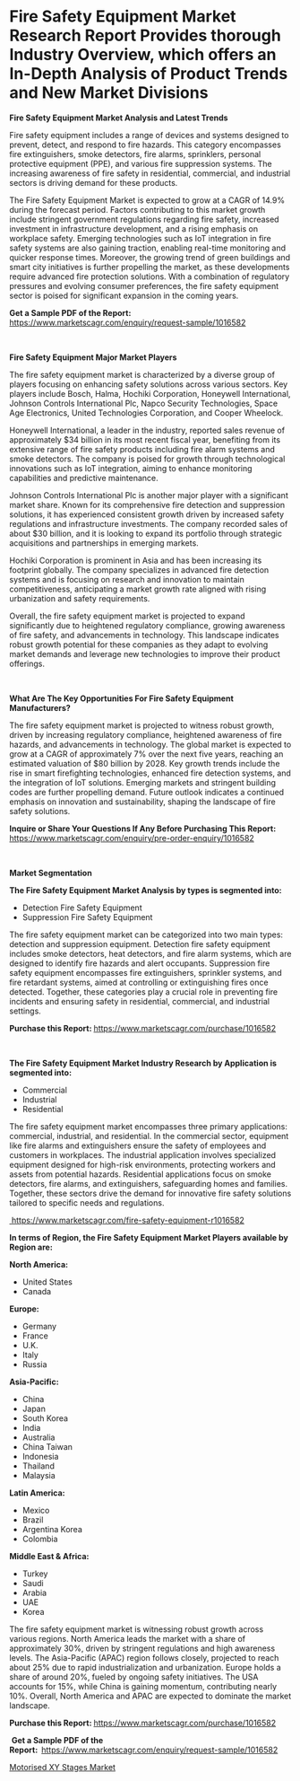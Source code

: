 <p><h1>Fire Safety Equipment Market Research Report Provides thorough Industry Overview, which offers an In-Depth Analysis of Product Trends and New Market Divisions</h1></p><p><strong>Fire Safety Equipment Market Analysis and Latest Trends</strong></p>
<p><p>Fire safety equipment includes a range of devices and systems designed to prevent, detect, and respond to fire hazards. This category encompasses fire extinguishers, smoke detectors, fire alarms, sprinklers, personal protective equipment (PPE), and various fire suppression systems. The increasing awareness of fire safety in residential, commercial, and industrial sectors is driving demand for these products.</p><p>The Fire Safety Equipment Market is expected to grow at a CAGR of 14.9% during the forecast period. Factors contributing to this market growth include stringent government regulations regarding fire safety, increased investment in infrastructure development, and a rising emphasis on workplace safety. Emerging technologies such as IoT integration in fire safety systems are also gaining traction, enabling real-time monitoring and quicker response times. Moreover, the growing trend of green buildings and smart city initiatives is further propelling the market, as these developments require advanced fire protection solutions. With a combination of regulatory pressures and evolving consumer preferences, the fire safety equipment sector is poised for significant expansion in the coming years.</p></p>
<p><strong>Get a Sample PDF of the Report:&nbsp;</strong> <a href="https://www.marketscagr.com/enquiry/request-sample/1016582?utm_campaign=3351&utm_medium=2&utm_source=Github&utm_content=ia&utm_term=10042025&utm_id=fire-safety-equipment">https://www.marketscagr.com/enquiry/request-sample/1016582</a></p>
<p>&nbsp;</p>
<p><strong>Fire Safety Equipment Major Market Players</strong></p>
<p><p>The fire safety equipment market is characterized by a diverse group of players focusing on enhancing safety solutions across various sectors. Key players include Bosch, Halma, Hochiki Corporation, Honeywell International, Johnson Controls International Plc, Napco Security Technologies, Space Age Electronics, United Technologies Corporation, and Cooper Wheelock. </p><p>Honeywell International, a leader in the industry, reported sales revenue of approximately $34 billion in its most recent fiscal year, benefiting from its extensive range of fire safety products including fire alarm systems and smoke detectors. The company is poised for growth through technological innovations such as IoT integration, aiming to enhance monitoring capabilities and predictive maintenance.</p><p>Johnson Controls International Plc is another major player with a significant market share. Known for its comprehensive fire detection and suppression solutions, it has experienced consistent growth driven by increased safety regulations and infrastructure investments. The company recorded sales of about $30 billion, and it is looking to expand its portfolio through strategic acquisitions and partnerships in emerging markets.</p><p>Hochiki Corporation is prominent in Asia and has been increasing its footprint globally. The company specializes in advanced fire detection systems and is focusing on research and innovation to maintain competitiveness, anticipating a market growth rate aligned with rising urbanization and safety requirements.</p><p>Overall, the fire safety equipment market is projected to expand significantly due to heightened regulatory compliance, growing awareness of fire safety, and advancements in technology. This landscape indicates robust growth potential for these companies as they adapt to evolving market demands and leverage new technologies to improve their product offerings.</p></p>
<p>&nbsp;</p>
<p><strong>What Are The Key Opportunities For Fire Safety Equipment Manufacturers?</strong></p>
<p><p>The fire safety equipment market is projected to witness robust growth, driven by increasing regulatory compliance, heightened awareness of fire hazards, and advancements in technology. The global market is expected to grow at a CAGR of approximately 7% over the next five years, reaching an estimated valuation of $80 billion by 2028. Key growth trends include the rise in smart firefighting technologies, enhanced fire detection systems, and the integration of IoT solutions. Emerging markets and stringent building codes are further propelling demand. Future outlook indicates a continued emphasis on innovation and sustainability, shaping the landscape of fire safety solutions.</p></p>
<p><strong>Inquire or Share Your Questions If Any Before Purchasing This Report:</strong> <a href="https://www.marketscagr.com/enquiry/pre-order-enquiry/1016582?utm_campaign=3351&utm_medium=2&utm_source=Github&utm_content=ia&utm_term=10042025&utm_id=fire-safety-equipment">https://www.marketscagr.com/enquiry/pre-order-enquiry/1016582</a></p>
<p>&nbsp;</p>
<p><strong>Market Segmentation</strong></p>
<p><strong>The Fire Safety Equipment Market Analysis by types is segmented into:</strong></p>
<p><ul><li>Detection Fire Safety Equipment</li><li>Suppression Fire Safety Equipment</li></ul></p>
<p><p>The fire safety equipment market can be categorized into two main types: detection and suppression equipment. Detection fire safety equipment includes smoke detectors, heat detectors, and fire alarm systems, which are designed to identify fire hazards and alert occupants. Suppression fire safety equipment encompasses fire extinguishers, sprinkler systems, and fire retardant systems, aimed at controlling or extinguishing fires once detected. Together, these categories play a crucial role in preventing fire incidents and ensuring safety in residential, commercial, and industrial settings.</p></p>
<p><strong>Purchase this Report:&nbsp;</strong><a href="https://www.marketscagr.com/purchase/1016582?utm_campaign=3351&utm_medium=2&utm_source=Github&utm_content=ia&utm_term=10042025&utm_id=fire-safety-equipment">https://www.marketscagr.com/purchase/1016582</a></p>
<p>&nbsp;</p>
<p><strong>The Fire Safety Equipment Market Industry Research by Application is segmented into:</strong></p>
<p><ul><li>Commercial</li><li>Industrial</li><li>Residential</li></ul></p>
<p><p>The fire safety equipment market encompasses three primary applications: commercial, industrial, and residential. In the commercial sector, equipment like fire alarms and extinguishers ensure the safety of employees and customers in workplaces. The industrial application involves specialized equipment designed for high-risk environments, protecting workers and assets from potential hazards. Residential applications focus on smoke detectors, fire alarms, and extinguishers, safeguarding homes and families. Together, these sectors drive the demand for innovative fire safety solutions tailored to specific needs and regulations.</p></p>
<p><a href="https://www.marketscagr.com/fire-safety-equipment-r1016582?utm_campaign=3351&utm_medium=2&utm_source=Github&utm_content=ia&utm_term=10042025&utm_id=fire-safety-equipment">&nbsp;https://www.marketscagr.com/fire-safety-equipment-r1016582</a></p>
<p><strong>In terms of Region, the Fire Safety Equipment Market Players available by Region are:</strong></p>
<p>
    <p> <strong> North America: </strong>
        <ul>
            <li>United States</li>
            <li>Canada</li>
        </ul>
        </p> 
    <p> <strong> Europe: </strong>
        <ul>
            <li>Germany</li>
            <li>France</li>
            <li>U.K.</li>
            <li>Italy</li>
            <li>Russia</li>
        </ul>
        </p> 
    <p> <strong> Asia-Pacific: </strong>
        <ul>
            <li>China</li>
            <li>Japan</li>
            <li>South Korea</li>
            <li>India</li>
            <li>Australia</li>
            <li>China Taiwan</li>
            <li>Indonesia</li>
            <li>Thailand</li>
            <li>Malaysia</li>
        </ul>
        </p> 
    <p> <strong> Latin America: </strong>
        <ul>
            <li>Mexico</li>
            <li>Brazil</li>
            <li>Argentina Korea</li>
            <li>Colombia</li>
        </ul>
        </p> 
    <p> <strong> Middle East & Africa: </strong>
        <ul>
            <li>Turkey</li>
            <li>Saudi</li>
            <li>Arabia</li>
            <li>UAE</li>
            <li>Korea</li>
        </ul>
    </p>
    </p>
<p><p>The fire safety equipment market is witnessing robust growth across various regions. North America leads the market with a share of approximately 30%, driven by stringent regulations and high awareness levels. The Asia-Pacific (APAC) region follows closely, projected to reach about 25% due to rapid industrialization and urbanization. Europe holds a share of around 20%, fueled by ongoing safety initiatives. The USA accounts for 15%, while China is gaining momentum, contributing nearly 10%. Overall, North America and APAC are expected to dominate the market landscape.</p></p>
<p><strong>Purchase this Report: </strong><a href="https://www.marketscagr.com/purchase/1016582?utm_campaign=3351&utm_medium=2&utm_source=Github&utm_content=ia&utm_term=10042025&utm_id=fire-safety-equipment">https://www.marketscagr.com/purchase/1016582</a></p>
<p>&nbsp;<strong>Get a Sample PDF of the Report:&nbsp;&nbsp;</strong><a href="https://www.marketscagr.com/enquiry/request-sample/1016582?utm_campaign=3351&utm_medium=2&utm_source=Github&utm_content=ia&utm_term=10042025&utm_id=fire-safety-equipment">https://www.marketscagr.com/enquiry/request-sample/1016582</a></p>
<p><strong></strong></p>
<p><p><a href="https://github.com/ftnlewins/Market-Research-Report-List-1/blob/main/motorised-xy-stages-market.md?utm_campaign=3351&utm_medium=2&utm_source=Github&utm_content=ia&utm_term=10042025&utm_id=fire-safety-equipment">Motorised XY Stages Market</a></p></p>